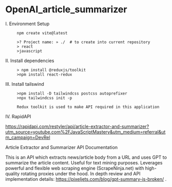 # OpenAI_article_summarizer

I. Environment Setup
      
         npm create vite@latest
         
         >? Project name: » ./  # to create into current repository
         > react
         >javascript
         
II. Install dependencies

         > npm install @reduxjs/toolkit
         >npm install react-redux
         
III. Install tailswind 

         >npm install -D tailwindcss postcss autoprefixer
         >npx tailwindcss init -p
         
         Redux toolkit is used to make API required in this application

IV. RapidAPI 

   https://rapidapi.com/restyler/api/article-extractor-and-summarizer?utm_source=youtube.com%2FJavaScriptMastery&utm_medium=referral&utm_campaign=DevRel

   Article Extractor and Summarizer API Documentation
   
   This is an API which extracts news/article body from a URL and uses GPT to summarize the article content. Useful for text mining purposes. Leverages powerful and
   flexible web scraping engine (ScrapeNinja.net) with high-quality rotating proxies under the hood. In depth review and API implementation details:
   https://pixeljets.com/blog/gpt-summary-is-broken/ . 
